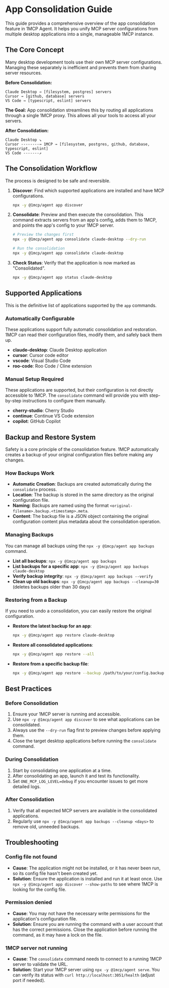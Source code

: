 # App Consolidation Guide

This guide provides a comprehensive overview of the app consolidation feature in 1MCP Agent. It helps you unify MCP server configurations from multiple desktop applications into a single, manageable 1MCP instance.

## The Core Concept

Many desktop development tools use their own MCP server configurations. Managing these separately is inefficient and prevents them from sharing server resources.

**Before Consolidation:**

```
Claude Desktop → [filesystem, postgres] servers
Cursor → [github, database] servers
VS Code → [typescript, eslint] servers
```

**The Goal:**
App consolidation streamlines this by routing all applications through a single 1MCP proxy. This allows all your tools to access all your servers.

**After Consolidation:**

```
Claude Desktop ↘
Cursor --------→ 1MCP → [filesystem, postgres, github, database, typescript, eslint]
VS Code -------↗
```

## The Consolidation Workflow

The process is designed to be safe and reversible.

1.  **Discover**: Find which supported applications are installed and have MCP configurations.
    ```bash
    npx -y @1mcp/agent app discover
    ```
2.  **Consolidate**: Preview and then execute the consolidation. This command extracts servers from an app's config, adds them to 1MCP, and points the app's config to your 1MCP server.

    ```bash
    # Preview the changes first
    npx -y @1mcp/agent app consolidate claude-desktop --dry-run

    # Run the consolidation
    npx -y @1mcp/agent app consolidate claude-desktop
    ```

3.  **Check Status**: Verify that the application is now marked as "Consolidated".
    ```bash
    npx -y @1mcp/agent app status claude-desktop
    ```

## Supported Applications

This is the definitive list of applications supported by the `app` commands.

### Automatically Configurable

These applications support fully automatic consolidation and restoration. 1MCP can read their configuration files, modify them, and safely back them up.

- **claude-desktop**: Claude Desktop application
- **cursor**: Cursor code editor
- **vscode**: Visual Studio Code
- **roo-code**: Roo Code / Cline extension

### Manual Setup Required

These applications are supported, but their configuration is not directly accessible to 1MCP. The `consolidate` command will provide you with step-by-step instructions to configure them manually.

- **cherry-studio**: Cherry Studio
- **continue**: Continue VS Code extension
- **copilot**: GitHub Copilot

## Backup and Restore System

Safety is a core principle of the consolidation feature. 1MCP automatically creates a backup of your original configuration files before making any changes.

### How Backups Work

- **Automatic Creation**: Backups are created automatically during the `consolidate` process.
- **Location**: The backup is stored in the same directory as the original configuration file.
- **Naming**: Backups are named using the format `<original-filename>.backup.<timestamp>.meta`.
- **Content**: The backup file is a JSON object containing the original configuration content plus metadata about the consolidation operation.

### Managing Backups

You can manage all backups using the `npx -y @1mcp/agent app backups` command.

- **List all backups**: `npx -y @1mcp/agent app backups`
- **List backups for a specific app**: `npx -y @1mcp/agent app backups claude-desktop`
- **Verify backup integrity**: `npx -y @1mcp/agent app backups --verify`
- **Clean up old backups**: `npx -y @1mcp/agent app backups --cleanup=30` (deletes backups older than 30 days)

### Restoring from a Backup

If you need to undo a consolidation, you can easily restore the original configuration.

- **Restore the latest backup for an app**:
  ```bash
  npx -y @1mcp/agent app restore claude-desktop
  ```
- **Restore all consolidated applications**:
  ```bash
  npx -y @1mcp/agent app restore --all
  ```
- **Restore from a specific backup file**:
  ```bash
  npx -y @1mcp/agent app restore --backup /path/to/your/config.backup.1640995200000.meta
  ```

## Best Practices

### Before Consolidation

1.  Ensure your 1MCP server is running and accessible.
2.  Use `npx -y @1mcp/agent app discover` to see what applications can be consolidated.
3.  Always use the `--dry-run` flag first to preview changes before applying them.
4.  Close the target desktop applications before running the `consolidate` command.

### During Consolidation

1.  Start by consolidating one application at a time.
2.  After consolidating an app, launch it and test its functionality.
3.  Set `ONE_MCP_LOG_LEVEL=debug` if you encounter issues to get more detailed logs.

### After Consolidation

1.  Verify that all expected MCP servers are available in the consolidated applications.
2.  Regularly use `npx -y @1mcp/agent app backups --cleanup <days>` to remove old, unneeded backups.

## Troubleshooting

### Config file not found

- **Cause**: The application might not be installed, or it has never been run, so its config file hasn't been created yet.
- **Solution**: Ensure the application is installed and run it at least once. Use `npx -y @1mcp/agent app discover --show-paths` to see where 1MCP is looking for the config file.

### Permission denied

- **Cause**: You may not have the necessary write permissions for the application's configuration file.
- **Solution**: Ensure you are running the command with a user account that has the correct permissions. Close the application before running the command, as it may have a lock on the file.

### 1MCP server not running

- **Cause**: The `consolidate` command needs to connect to a running 1MCP server to validate the URL.
- **Solution**: Start your 1MCP server using `npx -y @1mcp/agent serve`. You can verify its status with `curl http://localhost:3051/health` (adjust port if needed).
